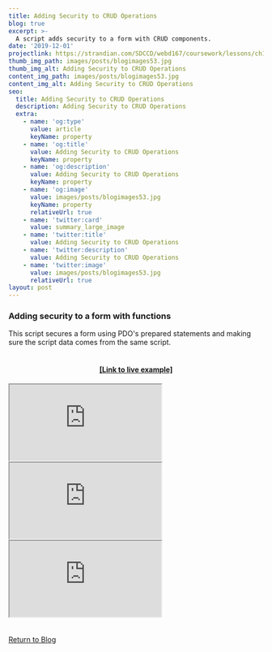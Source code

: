 ```yaml
---
title: Adding Security to CRUD Operations
blog: true
excerpt: >-
  A script adds security to a form with CRUD components.
date: '2019-12-01'
projectlink: https://strandian.com/SDCCD/webd167/coursework/lessons/ch13/contactcrud.php
thumb_img_path: images/posts/blogimages53.jpg
thumb_img_alt: Adding Security to CRUD Operations
content_img_path: images/posts/blogimages53.jpg
content_img_alt: Adding Security to CRUD Operations
seo:
  title: Adding Security to CRUD Operations
  description: Adding Security to CRUD Operations
  extra:
    - name: 'og:type'
      value: article
      keyName: property
    - name: 'og:title'
      value: Adding Security to CRUD Operations
      keyName: property
    - name: 'og:description'
      value: Adding Security to CRUD Operations
      keyName: property
    - name: 'og:image'
      value: images/posts/blogimages53.jpg
      keyName: property
      relativeUrl: true
    - name: 'twitter:card'
      value: summary_large_image
    - name: 'twitter:title'
      value: Adding Security to CRUD Operations
    - name: 'twitter:description'
      value: Adding Security to CRUD Operations
    - name: 'twitter:image'
      value: images/posts/blogimages53.jpg
      relativeUrl: true
layout: post
---
```


### Adding security to a form with functions
This script secures a form using PDO's prepared statements and making sure the script data comes from the same script.
<br/>
<br/>
<h4 align="center"><a href="https://strandian.com/SDCCD/webd167/coursework/lessons/ch13/contactcrud.php" target="_blank">[Link to live example]</a></h4>
<div id="hideweb1">
  <div class="thumbnail-container" title="Web Development Portfolio"><a href="https://strandian.com/SDCCD/webd167/coursework/lessons/ch13/contactcrud.php" target="_blank">
    <div class="thumbnail">
      <iframe sandbox src="https://strandian.com/SDCCD/webd167/coursework/lessons/ch13/contactcrud.php" onload="this.style.opacity = 1"></iframe>
    </div>
    </a> </div>
</div>
<div id="hideweb2">
  <div class="thumbnail-container" title="Web Development Portfolio"><a href="https://strandian.com/SDCCD/webd167/coursework/lessons/ch13/contactcrud.php" target="_blank">
    <div class="thumbnail">
      <iframe sandbox src="https://strandian.com/SDCCD/webd167/coursework/lessons/ch13/contactcrud.php" onload="this.style.opacity = 1"></iframe>
    </div>
    </a> </div>
</div>
<div id="hideweb3">
  <div class="thumbnail-container" title="Web Development Portfolio"><a href="https://strandian.com/SDCCD/webd167/coursework/lessons/ch13/contactcrud.php" target="_blank">
    <div class="thumbnail">
      <iframe sandbox src="https://strandian.com/SDCCD/webd167/coursework/lessons/ch13/contactcrud.php" onload="this.style.opacity = 1"></iframe>
    </div>
    </a> </div>
</div>

<!-- Lorem ipsum dolor sit amet, consectetur adipiscing elit, sed do eiusmod tempor incididunt ut labore et dolore magna aliqua. Arcu ac tortor dignissim convallis. Enim lobortis scelerisque fermentum dui faucibus. Arcu bibendum at varius vel. In arcu cursus euismod quis viverra nibh cras pulvinar mattis.

<p class="codepen" data-height="300" data-default-tab="html,result" data-slug-hash="ZEXyOEj" data-user="strandian" style="height: 300px; box-sizing: border-box; display: flex; align-items: center; justify-content: center; border: 2px solid; margin: 1em 0; padding: 1em;">
  <span>See the Pen <a href="https://codepen.io/strandian/pen/ZEXyOEj">
  Calculator with JavaScript</a> by Ian Strand (<a href="https://codepen.io/strandian">@strandian</a>)
  on <a href="https://codepen.io">CodePen</a>.</span>
</p> -->

<br />
<br />
<a class="button" href="/blog/">
  Return to Blog
</a>

<script async src="https://cpwebassets.codepen.io/assets/embed/ei.js"></script>